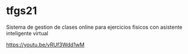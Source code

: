 # tfgs21
Sistema de gestion de clases online para ejercicios fisicos con asistente inteligente virtual


https://youtu.be/vRUf3Wdd1wM 
